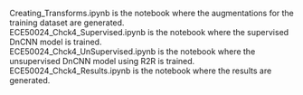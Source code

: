 Creating_Transforms.ipynb is the notebook where the augmentations for the training dataset are generated. \
ECE50024_Chck4_Supervised.ipynb is the notebook where the supervised DnCNN model is trained. \
ECE50024_Chck4_UnSupervised.ipynb is the notebook where the unsupervised DnCNN model using R2R is trained. \
ECE50024_Chck4_Results.ipynb is the notebook where the results are generated.
